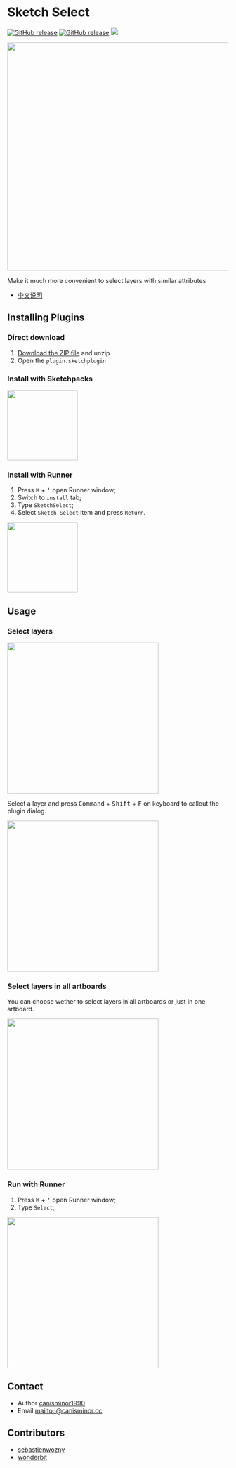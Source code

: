 # Sketch Select

[![GitHub release](https://img.shields.io/github/release/canisminor1990/sketch-select.svg)](https://github.com/canisminor1990/sketch-select/releases)
[![GitHub release](https://img.shields.io/badge/Works%20with-Sketch%20Runner-blue.svg?colorB=308ADF)](http://bit.ly/SketchRunnerWebsite)
[![](https://img.shields.io/github/downloads/canisminor1990/sketch-select/total.svg)](https://github.com/canisminor1990/sketch-select/releases)

<img src="https://raw.githubusercontent.com/canisminor1990/sketch-select/master/img/rm-banner.png" width="520">

Make it much more convenient to select layers with similar attributes

* [中文说明](README_zh.md)

## Installing Plugins

### Direct download

1.  [Download the ZIP file](https://github.com/canisminor1990/sketch-select/archive/master.zip) and unzip
2.  Open the `plugin.sketchplugin`

### Install with Sketchpacks

<a href="https://sketchpacks.com/canisminor1990/sketch-select/install"><img src="https://sketchpacks-com.s3.amazonaws.com/assets/badges/sketchpacks-badge-install.png" width="160"></a>

### Install with Runner

1.  Press <kbd>⌘</kbd> + <kbd>'</kbd> open Runner window;
2.  Switch to `install` tab;
3.  Type `SketchSelect`;
4.  Select `Sketch Select` item and press `Return`.

<a href="http://sketchrunner.com/"><img src="http://bit.ly/RunnerBadgeBlue" width="160"></a>

## Usage

### Select layers

<img src="https://raw.githubusercontent.com/canisminor1990/sketch-select/master/img/rm-dialog.png" width="344">

Select a layer and press <kbd>Command</kbd> + <kbd>Shift</kbd> + <kbd>F</kbd> on keyboard to callout the plugin dialog.

<img src="https://raw.githubusercontent.com/canisminor1990/sketch-select/master/img/rm-shortkey.png" width="344">

### Select layers in all artboards

You can choose wether to select layers in all artboards or just in one artboard.

<img src="https://raw.githubusercontent.com/canisminor1990/sketch-select/master/img/rm-option.png" width="344">

### Run with Runner

1.  Press <kbd>⌘</kbd> + <kbd>'</kbd> open Runner window;
2.  Type `Select`;

<img src="https://raw.githubusercontent.com/canisminor1990/sketch-select/master/img/rm-run.png" width="344">

## Contact

* Author [canisminor1990](https://github.com/canisminor1990)
* Email <mailto:i@canisminor.cc>

## Contributors

* [sebastienwozny](https://github.com/sebastienwozny)
* [wonderbit](https://github.com/wonderbit/sketch-select-similar-layers)
